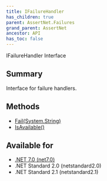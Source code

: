 ```yaml
---
title: IFailureHandler
has_children: true
parent: AssertNet.Failures
grand_parent: AssertNet
ancestor: API
has_toc: false
---
```

IFailureHandler Interface

## Summary
Interface for failure handlers.

## Methods
- [Fail(System.String)](m_assertnet_failures_ifailurehandler_fail_system_string_.md)
- [IsAvailable()](m_assertnet_failures_ifailurehandler_isavailable__.md)

## Available for
- [.NET 7.0 (net7.0)](https://versionsof.net/core/7.0/)
- .NET Standard 2.0 (netstandard2.0)
- .NET Standard 2.1 (netstandard2.1)
